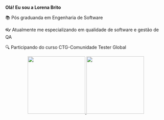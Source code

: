 <b> Olá! Eu sou a Lorena Brito</b>

📚 Pós graduanda em Engenharia de Software

👓 Atualmente me especializando em qualidade de software e gestão de QA 

🔍 Participando do curso CTG-Comunidade Tester Global


<div align="center">
  <a href="https://github.com/LorenaBrito28">
  <img height="180em" src="https://github-readme-stats.vercel.app/api?username=LorenaBrito28&show_icons=true&theme=dracula&include_all_commits=true&count_private=true"/>
  <img height="180em" src="https://github-readme-stats.vercel.app/api/top-langs/?username=LorenaBrito28&layout=compact&langs_count=7&theme=dracula"/>
</div>
